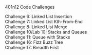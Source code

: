 401n12 Code Challenges

Challenge 6: Linked List Insertion<br>
Challenge 7: Linked List Kth-From-End<br>
Challenge 8: Linked List Merge<br>
Challenge 10/Lab 10: Stacks and Queues<br>
Challenge 11: Queue with Stacks<br>
Challenge 16: Fizz Buzz Tree<br>
Challenge 17: Breadth First<br>

